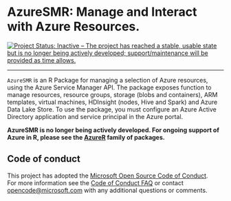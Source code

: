 # AzureSMR: Manage and Interact with Azure Resources.

[![Project Status: Inactive – The project has reached a stable, usable state but is no longer being actively developed; support/maintenance will be provided as time allows.](https://www.repostatus.org/badges/latest/inactive.svg)](https://www.repostatus.org/#inactive)
 
---
 
 `AzureSMR` is an R Package for managing a selection of Azure resources, using the Azure Service Manager API. The package exposes function to manage resources, resource groups, storage (blobs and containers), ARM templates, virtual machines, HDInsight (nodes, Hive and Spark) and Azure Data Lake Store. To use the package, you must configure an Azure Active Directory application and service principal in the Azure portal.

**AzureSMR is no longer being actively developed. For ongoing support of Azure in R, please see the [AzureR](https://github.com/Azure/AzureR) family of packages.**

## Code of conduct

This project has adopted the [Microsoft Open Source Code of Conduct](https://opensource.microsoft.com/codeofconduct/).  
For more information see the [Code of Conduct FAQ](https://opensource.microsoft.com/codeofconduct/faq/) or
contact [opencode@microsoft.com](mailto:opencode@microsoft.com) with any additional questions or comments.
